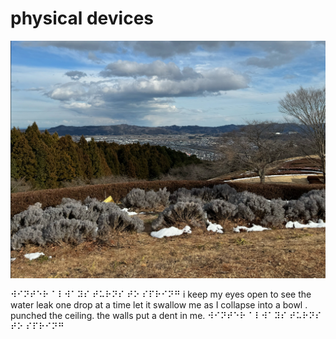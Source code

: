 # physical devices
![physical devices](images/physical%20devices.jpeg)

⠺⠊⠝⠞⠑⠗ ⠁⠇⠺⠁⠽⠎ ⠞⠥⠗⠝⠎ ⠞⠕ ⠎⠏⠗⠊⠝⠛
i keep my eyes open
to see the water leak
one drop at a time
let it swallow
me as I collapse 
into a bowl
.
punched the ceiling.
the walls put a dent in me.
⠺⠊⠝⠞⠑⠗ ⠁⠇⠺⠁⠽⠎ ⠞⠥⠗⠝⠎ ⠞⠕ ⠎⠏⠗⠊⠝⠛

